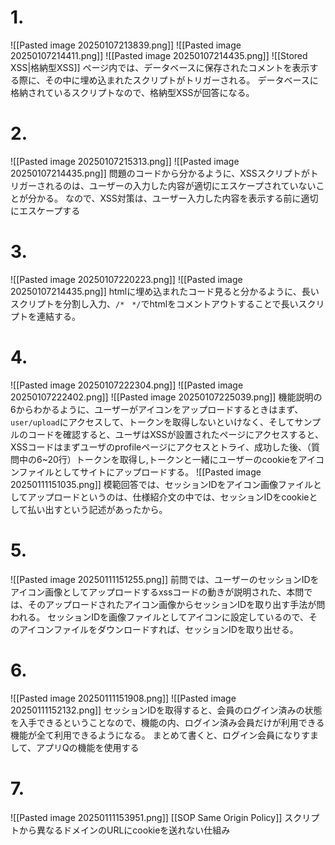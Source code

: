 # 1.
![[Pasted image 20250107213839.png]]
![[Pasted image 20250107214411.png]]
![[Pasted image 20250107214435.png]]
![[Stored XSS|格納型XSS]]
ページ内では、データベースに保存されたコメントを表示する際に、その中に埋め込まれたスクリプトがトリガーされる。
データベースに格納されているスクリプトなので、格納型XSSが回答になる。

# 2.
![[Pasted image 20250107215313.png]]
![[Pasted image 20250107214435.png]]
問題のコードから分かるように、XSSスクリプトがトリガーされるのは、ユーザーの入力した内容が適切にエスケープされていないことが分かる。
なので、XSS対策は、ユーザー入力した内容を表示する前に適切にエスケープする

# 3.
![[Pasted image 20250107220223.png]]
![[Pasted image 20250107214435.png]]
htmlに埋め込まれたコード見ると分かるように、長いスクリプトを分割し入力、`/*　*/`でhtmlをコメントアウトすることで長いスクリプトを連結する。

# 4.
![[Pasted image 20250107222304.png]]
![[Pasted image 20250107222402.png]]
![[Pasted image 20250107225039.png]]
機能説明の6からわかるように、ユーザーがアイコンをアップロードするときはまず、`user/upload`にアクセスして、トークンを取得しないといけなく、そしてサンプルのコードを確認すると、ユーザはXSSが設置されたページにアクセスすると、XSSコードはまずユーザのprofileページにアクセスとトライ、成功した後、（質問中の6~20行）トークンを取得し,トークンと一緒にユーザーのcookieをアイコンファイルとしてサイトにアップロードする。
![[Pasted image 20250111151035.png]]
模範回答では、セッションIDをアイコン画像ファイルとしてアップロードというのは、仕様紹介文の中では、セッションIDをcookieとして払い出すという記述があったから。

# 5.
![[Pasted image 20250111151255.png]]
前問では、ユーザーのセッションIDをアイコン画像としてアップロードするxssコードの動きが説明された、本問では、そのアップロードされたアイコン画像からセッションIDを取り出す手法が問われる。
セッションIDを画像ファイルとしてアイコンに設定しているので、そのアイコンファイルをダウンロードすれば、セッションIDを取り出せる。

# 6.
![[Pasted image 20250111151908.png]]
![[Pasted image 20250111152132.png]]
セッションIDを取得すると、会員のログイン済みの状態を入手できるということなので、機能の内、ログイン済み会員だけが利用できる機能が全て利用できるようになる。
まとめて書くと、ログイン会員になりすまして、アプリQの機能を使用する

# 7.
![[Pasted image 20250111153951.png]]
[[SOP Same Origin Policy]]
スクリプトから異なるドメインのURLにcookieを送れない仕組み